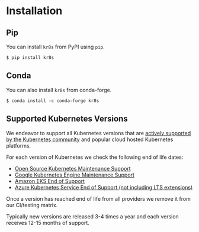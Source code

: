 # Installation

## Pip

You can install `kr8s` from PyPI using `pip`.

```console
$ pip install kr8s
```

## Conda

You can also install `kr8s` from conda-forge.

```console
$ conda install -c conda-forge kr8s
```

## Supported Kubernetes Versions

We endeavor to support all Kubernetes versions that are [actively supported by the Kubernetes community](https://kubernetes.io/releases/) and popular cloud hosted Kubernetes platforms.

For each version of Kubernetes we check the following end of life dates:
- [Open Source Kubernetes Maintenance Support](https://endoflife.date/kubernetes)
- [Google Kubernetes Engine Maintenance Support](https://endoflife.date/google-kubernetes-engine)
- [Amazon EKS End of Support](https://endoflife.date/amazon-eks)
- [Azure Kubernetes Service End of Support (not including LTS extensions)](https://endoflife.date/azure-kubernetes-service)

Once a version has reached end of life from all providers we remove it from our CI/testing matrix.

Typically new versions are released 3-4 times a year and each version receives 12-15 months of support.
